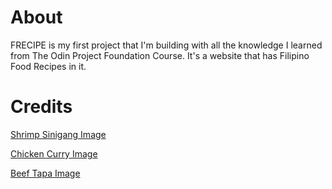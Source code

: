 # About

FRECIPE is my first project that I'm building with all the knowledge I learned from The Odin Project Foundation Course. It's a website that has Filipino Food Recipes in it.

# Credits

[Shrimp Sinigang Image](https://philippineadobo.com/fish-seafoods-recipes/sinigang-na-hipon/)

[Chicken Curry Image](https://philippineadobo.com/chicken-recipes/filipino-style-chicken-curry/)

[Beef Tapa Image](https://philippineadobo.com/beef-tapa/)